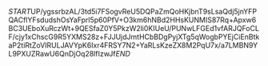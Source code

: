 $START$UP/ygssrbzAL/3td5i7FSogvReU5DQPaZmQoHKjbnT9sLsaQdj5jnYFPQACflYFsdudshOsYaFprl5p60PfV+O3km6hNBd2HHsKUNMIS87Rq+Apxw6BC3UEboXuRczWt+9QESfaZ0Y5PkzW2li0KIUeU/PUNwLFGEd1vfARJQFoCLF/cjy1xChscG9R5YXMS28z+FJJUjdJmtHCbBDgPyjXTg5qWogbPYEjCiEnBtkaP2tiRtZoVIRULJAVYpK6Ixr4FRSY7N2+YaRLsKzeZX8M2PqU7x/a7LMBN9YL9PXUZRawU6QnDjOq28lfIzwJf$END$